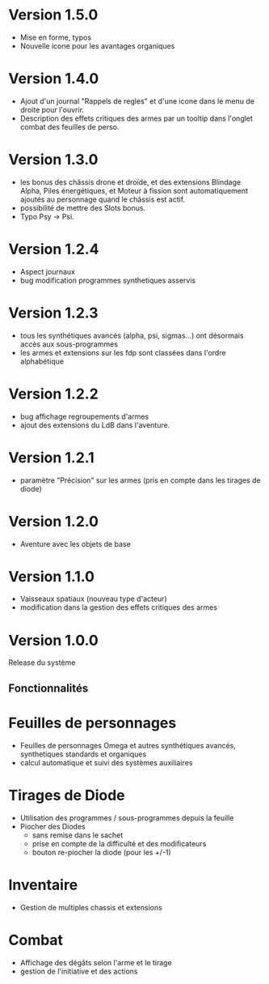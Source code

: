 # Version 1.5.0
- Mise en forme, typos
- Nouvelle icone pour les avantages organiques
# Version 1.4.0
- Ajout d'un journal "Rappels de regles" et d'une icone dans le menu de droite pour l'ouvrir.
- Description des effets critiques des armes par un tooltip dans l'onglet combat des feuilles de perso.
# Version 1.3.0
- les bonus des châssis drone et droïde, et des extensions Blindage Alpha, Piles énergétiques, et Moteur à fission sont automatiquement ajoutés au personnage quand le châssis est actif.
- possibilité de mettre des Slots bonus.
- Typo Psy -> Psi.
# Version 1.2.4
- Aspect journaux
- bug modification programmes synthetiques asservis
# Version 1.2.3
- tous les synthétiques avancés (alpha, psi, sigmas...) ont désormais accès aux sous-programmes
- les armes et extensions sur les fdp sont classées dans l'ordre alphabétique
# Version 1.2.2
- bug affichage regroupements d'armes
- ajout des extensions du LdB dans l'aventure.
# Version 1.2.1
- paramètre "Précision" sur les armes (pris en compte dans les tirages de diode)
# Version 1.2.0
- Aventure avec les objets de base
# Version 1.1.0
- Vaisseaux spatiaux (nouveau type d'acteur)
- modification dans la gestion des effets critiques des armes
# Version 1.0.0
Release du système

## Fonctionnalités
# Feuilles de personnages
- Feuilles de personnages Omega et autres synthétiques avancés, synthetiques standards et organiques
- calcul automatique et suivi des systèmes auxiliaires
# Tirages de Diode
- Utilisation des programmes / sous-programmes depuis la feuille
- Piocher des Diodes
    - sans remise dans le sachet
    - prise en compte de la difficulté et des modificateurs
    - bouton re-piocher la diode (pour les +/-1)
# Inventaire
- Gestion de multiples chassis et extensions
# Combat
- Affichage des dégâts selon l'arme et le tirage
- gestion de l'initiative et des actions

